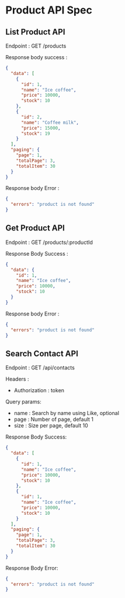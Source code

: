 # Product API Spec

## List Product API

Endpoint : GET /products

Response body success :

```json
{
  "data": [
    {
      "id": 1,
      "name": "Ice coffee",
      "price": 10000,
      "stock": 10
    },
    {
      "id": 2,
      "name": "Coffee milk",
      "price": 15000,
      "stock": 19
    }
  ],
  "paging": {
    "page": 1,
    "totalPage": 3,
    "totalItem": 30
  }
}
```

Response body Error :

```json
{
  "errors": "product is not found"
}
```

## Get Product API

Endpoint : GET /products/:productId

Response Body Success :

```json
{
  "data": {
    "id": 1,
    "name": "Ice coffee",
    "price": 10000,
    "stock": 10
  }
}
```

Response body Error :

```json
{
  "errors": "product is not found"
}
```

## Search Contact API

Endpoint : GET /api/contacts

Headers :

- Authorization : token

Query params:

- name : Search by name using Like, optional
- page : Number of page, default 1
- size : Size per page, default 10

Response Body Success:

```json
{
  "data": [
    {
      "id": 1,
      "name": "Ice coffee",
      "price": 10000,
      "stock": 10
    },
    {
      "id": 1,
      "name": "Ice coffee",
      "price": 10000,
      "stock": 10
    }
  ],
  "paging": {
    "page": 1,
    "totalPage": 3,
    "totalItem": 30
  }
}
```

Response Body Error:

```json
{
  "errors": "product is not found"
}
```
